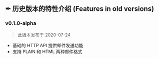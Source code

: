 ## ✒ 历史版本的特性介绍 (Features in old versions)

### v0.1.0-alpha
> 此版本发布于 2020-07-24
* 基础的 HTTP API 提供邮件发送功能
* 支持 PLAIN 和 HTML 两种邮件格式